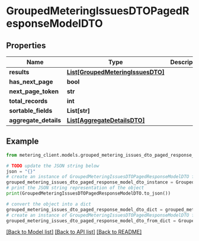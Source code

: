 # GroupedMeteringIssuesDTOPagedResponseModelDTO


## Properties

Name | Type | Description | Notes
------------ | ------------- | ------------- | -------------
**results** | [**List[GroupedMeteringIssuesDTO]**](GroupedMeteringIssuesDTO.md) |  | [optional] 
**has_next_page** | **bool** |  | [optional] 
**next_page_token** | **str** |  | [optional] 
**total_records** | **int** |  | [optional] 
**sortable_fields** | **List[str]** |  | [optional] 
**aggregate_details** | [**List[AggregateDetailsDTO]**](AggregateDetailsDTO.md) |  | [optional] 

## Example

```python
from metering_client.models.grouped_metering_issues_dto_paged_response_model_dto import GroupedMeteringIssuesDTOPagedResponseModelDTO

# TODO update the JSON string below
json = "{}"
# create an instance of GroupedMeteringIssuesDTOPagedResponseModelDTO from a JSON string
grouped_metering_issues_dto_paged_response_model_dto_instance = GroupedMeteringIssuesDTOPagedResponseModelDTO.from_json(json)
# print the JSON string representation of the object
print(GroupedMeteringIssuesDTOPagedResponseModelDTO.to_json())

# convert the object into a dict
grouped_metering_issues_dto_paged_response_model_dto_dict = grouped_metering_issues_dto_paged_response_model_dto_instance.to_dict()
# create an instance of GroupedMeteringIssuesDTOPagedResponseModelDTO from a dict
grouped_metering_issues_dto_paged_response_model_dto_from_dict = GroupedMeteringIssuesDTOPagedResponseModelDTO.from_dict(grouped_metering_issues_dto_paged_response_model_dto_dict)
```
[[Back to Model list]](../README.md#documentation-for-models) [[Back to API list]](../README.md#documentation-for-api-endpoints) [[Back to README]](../README.md)


